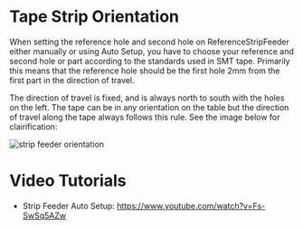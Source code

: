 # Tape Strip Orientation

When setting the reference hole and second hole on ReferenceStripFeeder either manually or using Auto Setup, you have to choose your reference and second hole or part according to the standards used in SMT tape. Primarily this means that the reference hole should be the first hole 2mm from the first part in the direction of travel.

The direction of travel is fixed, and is always north to south with the holes on the left. The tape can be in any orientation on the table but the direction of travel along the tape always follows this rule. See the image below for clairification:

![strip feeder orientation](https://cloud.githubusercontent.com/assets/1182323/12517177/6108c344-c0e6-11e5-9228-874a35a3fa5c.png)

# Video Tutorials

* Strip Feeder Auto Setup: https://www.youtube.com/watch?v=Fs-SwSq5AZw

